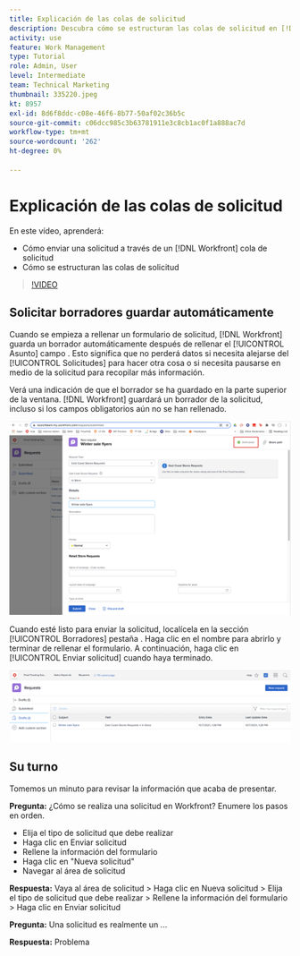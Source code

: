 ```yaml
---
title: Explicación de las colas de solicitud
description: Descubra cómo se estructuran las colas de solicitud en [!DNL  Workfront] y cómo enviar una solicitud.
activity: use
feature: Work Management
type: Tutorial
role: Admin, User
level: Intermediate
team: Technical Marketing
thumbnail: 335220.jpeg
kt: 8957
exl-id: 8d6f8ddc-c08e-46f6-8b77-50af02c36b5c
source-git-commit: c06dcc985c3b63781911e3c8cb1ac0f1a888ac7d
workflow-type: tm+mt
source-wordcount: '262'
ht-degree: 0%

---
```


# Explicación de las colas de solicitud

En este vídeo, aprenderá:

* Cómo enviar una solicitud a través de un [!DNL  Workfront] cola de solicitud
* Cómo se estructuran las colas de solicitud

>[!VIDEO](https://video.tv.adobe.com/v/335220/?quality=12)

## Solicitar borradores guardar automáticamente

Cuando se empieza a rellenar un formulario de solicitud, [!DNL Workfront] guarda un borrador automáticamente después de rellenar el [!UICONTROL Asunto] campo . Esto significa que no perderá datos si necesita alejarse del [!UICONTROL Solicitudes] para hacer otra cosa o si necesita pausarse en medio de la solicitud para recopilar más información.

Verá una indicación de que el borrador se ha guardado en la parte superior de la ventana. [!DNL Workfront] guardará un borrador de la solicitud, incluso si los campos obligatorios aún no se han rellenado.

![imagen de un borrador de solicitud](assets/queue-mgt-make-a-request-draft-1.png)

Cuando esté listo para enviar la solicitud, localícela en la sección [!UICONTROL Borradores] pestaña . Haga clic en el nombre para abrirlo y terminar de rellenar el formulario. A continuación, haga clic en [!UICONTROL Enviar solicitud] cuando haya terminado.

![imagen de recuperación de un proyecto de solicitud](assets/queue-mgt-make-a-request-draft-2.png)

## Su turno

Tomemos un minuto para revisar la información que acaba de presentar.

**Pregunta:** ¿Cómo se realiza una solicitud en Workfront? Enumere los pasos en orden.

* Elija el tipo de solicitud que debe realizar
* Haga clic en Enviar solicitud
* Rellene la información del formulario
* Haga clic en &quot;Nueva solicitud&quot;
* Navegar al área de solicitud


**Respuesta:** Vaya al área de solicitud > Haga clic en Nueva solicitud > Elija el tipo de solicitud que debe realizar > Rellene la información del formulario > Haga clic en Enviar solicitud

**Pregunta:** Una solicitud es realmente un ...

**Respuesta:** Problema

<!---
You can also access request drafts from the [!UICONTROL Select a Request Type] menu at the top of the window. Select an option from the [!UICONTROL Recent Drafts] section, or start a new request by picking a queue from the [!UICONTROL New Requests] section. Fill everything out like normal, then submit the request.

<!---
image
--->

<!---
Let's take a minute to review the information you were just presented.

How do you make a request in Workfront? List the steps in order.
Choose the request type you need to make
Click Submit request
Fill out the information on the form
Click "New Request"
Navigate to the request area

Answer: Navigate to the request area>Click New Request>Choose the request type you need to make>Fill out the information on the form>Click Submit request

A request is really an......

Answer: Issue
--->
